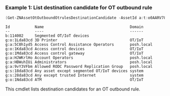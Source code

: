 ### Example 1: List destination candidate for OT outbound rule
```powershell
(Get-ZNAssetOtOutboundOtrulesDestinationCandidate -AssetId a:t:o0AARV78).items
```

```output
Id           Name                                      Domain
--           ----                                      ------
b:114002     Segmented OT/IoT devices                  
g:o:1Lda83cd 3D Printer                                OT/IoT
g:a:5C0h1yd5 Access Control Assistance Operators       posh.local
g:o:1Kda83cd Access control devices                    OT/IoT
g:o:1Mda83cd Access control gateway                    OT/IoT
g:a:HJWKrlHo Account Operators                         posh.local
g:a:HBWuhIUi Administrators                            posh.local
g:a:9vY3VFbm Allowed RODC Password Replication Group   posh.local
g:s:18da83cd Any asset except segmented OT/IoT devices system
g:s:28da83cd Any except trusted Internet               system
g:o:1Nda83cd ATM                                       OT/IoT
```

This cmdlet lists destination candidates for an OT outbound rule.
